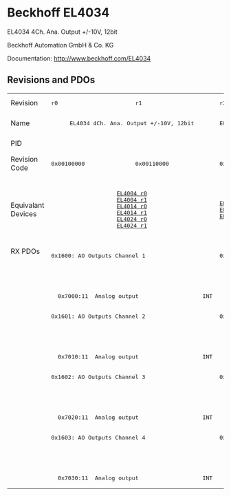 # Beckhoff EL4034

EL4034 4Ch. Ana. Output +/-10V, 12bit

Beckhoff Automation GmbH & Co. KG

Documentation: <a href="http://www.beckhoff.com/EL4034">http://www.beckhoff.com/EL4034</a>

## Revisions and PDOs
<table>
<tr >
<td class="first">Revision</td>
<td ><pre>r0</pre></td>
<td ><pre>r1</pre></td>
<td ><pre>r2</pre></td>
<td ><pre>r3</pre></td>
<td ><pre>r4</pre></td>
<td ><pre>r5</pre></td>
</tr>
<tr >
<td class="first">Name</td>
<td  colspan=2 align="center"><pre>EL4034 4Ch. Ana. Output +/-10V, 12bit</pre></td>
<td ><pre>EL4034 4Ch. Ana. Output -10/+10V, 12bit</pre></td>
<td  colspan=3 align="center"><pre>EL4034 4Ch. Ana. Output +/-10V, 12bit</pre></td>
</tr>
<tr >
<td class="first">PID</td>
<td  colspan=6 align="center"><pre>0x0fc23052</pre></td>
</tr>
<tr >
<td class="first">Revision Code</td>
<td ><pre>0x00100000</pre></td>
<td ><pre>0x00110000</pre></td>
<td ><pre>0x00120000</pre></td>
<td ><pre>0x00130000</pre></td>
<td ><pre>0x00140000</pre></td>
<td ><pre>0x00150000</pre></td>
</tr>
<tr >
<td class="first">Equivalant Devices</td>
<td  colspan=2 align="center"><pre><a href="EL4004">EL4004 r0</a><br/><a href="EL4004">EL4004 r1</a><br/><a href="EL4014">EL4014 r0</a><br/><a href="EL4014">EL4014 r1</a><br/><a href="EL4024">EL4024 r0</a><br/><a href="EL4024">EL4024 r1</a></pre></td>
<td ><pre><a href="EL4004">EL4004 r2</a><br/><a href="EL4014">EL4014 r2</a><br/><a href="EL4024">EL4024 r2</a></pre></td>
<td  colspan=2 align="center"><pre><a href="EJ4004">EJ4004 r4</a><br/><a href="EJ4024">EJ4024 r4</a><br/><a href="EL4004">EL4004 r3</a><br/><a href="EL4004">EL4004 r4</a><br/><a href="EL4014">EL4014 r3</a><br/><a href="EL4014">EL4014 r4</a><br/><a href="EL4024">EL4024 r3</a><br/><a href="EL4024">EL4024 r4</a><br/><a href="EL4024">EL4024 r5</a></pre></td>
<td ><pre><a href="EL4004">EL4004 r5</a><br/><a href="EL4014">EL4014 r5</a><br/><a href="EL4024">EL4024 r6</a></pre></td>
</tr>
<tr class="rxpdo pdosection">
<td class="first" rowspan=12 valign=top>RX PDOs</td>
<td colspan=2 align="left"><pre>0x1600: AO Outputs Channel 1</pre></td>
<td><pre>0x1600: AO Output Channel 1</pre></td>
<td colspan=3 align="left"><pre>0x1600: AO Outputs Channel 1</pre></td>
<td></td>
</tr>
<tr class="rxpdo">
<td  colspan=2 align="left"></td>
<td ><pre>  0x7000:01  Analog output                   INT</pre></td>
<td  colspan=3 align="left"></td>
</tr>
<tr class="rxpdo">
<td  colspan=2 align="left"><pre>  0x7000:11  Analog output                   INT</pre></td>
<td ></td>
<td  colspan=3 align="left"><pre>  0x7000:11  Analog output                   INT</pre></td>
</tr>
<tr class="rxpdo pdosection">
<td  colspan=2 align="left"><pre>0x1601: AO Outputs Channel 2</pre></td>
<td ><pre>0x1601: AO Output Channel 2</pre></td>
<td  colspan=3 align="left"><pre>0x1601: AO Outputs Channel 2</pre></td>
</tr>
<tr class="rxpdo">
<td  colspan=2 align="left"></td>
<td ><pre>  0x7010:01  Analog output                   INT</pre></td>
<td  colspan=3 align="left"></td>
</tr>
<tr class="rxpdo">
<td  colspan=2 align="left"><pre>  0x7010:11  Analog output                   INT</pre></td>
<td ></td>
<td  colspan=3 align="left"><pre>  0x7010:11  Analog output                   INT</pre></td>
</tr>
<tr class="rxpdo pdosection">
<td  colspan=2 align="left"><pre>0x1602: AO Outputs Channel 3</pre></td>
<td ><pre>0x1602: AO Output Channel 3</pre></td>
<td  colspan=3 align="left"><pre>0x1602: AO Outputs Channel 3</pre></td>
</tr>
<tr class="rxpdo">
<td  colspan=2 align="left"></td>
<td ><pre>  0x7020:01  Analog output                   INT</pre></td>
<td  colspan=3 align="left"></td>
</tr>
<tr class="rxpdo">
<td  colspan=2 align="left"><pre>  0x7020:11  Analog output                   INT</pre></td>
<td ></td>
<td  colspan=3 align="left"><pre>  0x7020:11  Analog output                   INT</pre></td>
</tr>
<tr class="rxpdo pdosection">
<td  colspan=2 align="left"><pre>0x1603: AO Outputs Channel 4</pre></td>
<td ><pre>0x1603: AO Output Channel 4</pre></td>
<td  colspan=3 align="left"><pre>0x1603: AO Outputs Channel 4</pre></td>
</tr>
<tr class="rxpdo">
<td  colspan=2 align="left"></td>
<td ><pre>  0x7030:01  Analog output                   INT</pre></td>
<td  colspan=3 align="left"></td>
</tr>
<tr class="rxpdo">
<td  colspan=2 align="left"><pre>  0x7030:11  Analog output                   INT</pre></td>
<td ></td>
<td  colspan=3 align="left"><pre>  0x7030:11  Analog output                   INT</pre></td>
</tr>
</table>
